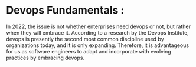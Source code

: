 # Devops Fundamentals :

In 2022, the issue is not whether enterprises need devops or not, but rather when they will embrace it. According to a research by the Devops Institute, devops is presently the second most common discipline used by organizations today, and it is only expanding. Therefore, it is advantageous for us as software engineers to adapt and incorporate with evolving practices by embracing devops. 

